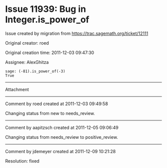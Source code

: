 # Issue 11939: Bug in Integer.is_power_of

Issue created by migration from https://trac.sagemath.org/ticket/12111

Original creator: roed

Original creation time: 2011-12-03 09:47:30

Assignee: AlexGhitza


```
sage: (-81).is_power_of(-3)
True
```



---

Attachment


---

Comment by roed created at 2011-12-03 09:49:58

Changing status from new to needs_review.


---

Comment by aapitzsch created at 2011-12-05 09:06:49

Changing status from needs_review to positive_review.


---

Comment by jdemeyer created at 2011-12-09 10:21:28

Resolution: fixed
